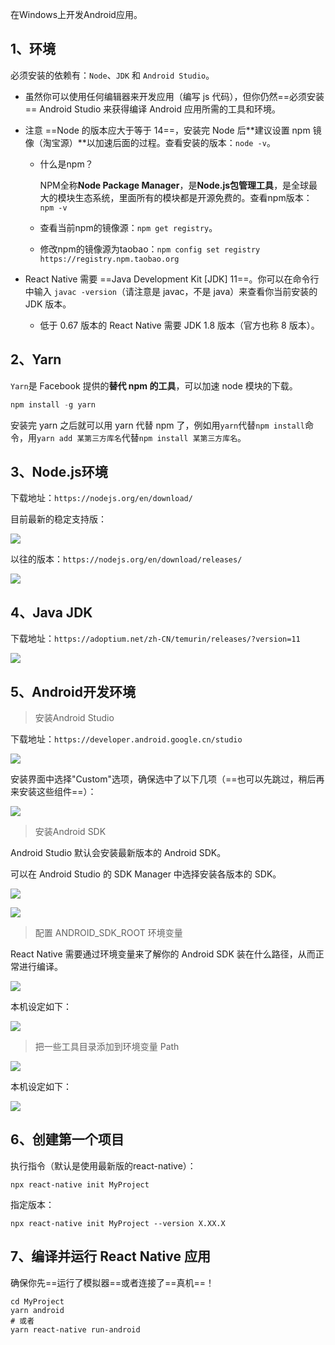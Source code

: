 在Windows上开发Android应用。

## 1、环境

必须安装的依赖有：`Node`、`JDK` 和 `Android Studio`。

- 虽然你可以使用任何编辑器来开发应用（编写 js 代码），但你仍然==必须安装== Android Studio 来获得编译 Android 应用所需的工具和环境。

- 注意 ==Node 的版本应大于等于 14==，安装完 Node 后**建议设置 npm 镜像（淘宝源）**以加速后面的过程。查看安装的版本：`node -v`。

  - 什么是npm？

    NPM全称**Node Package Manager**，是**Node.js包管理工具**，是全球最大的模块生态系统，里面所有的模块都是开源免费的。查看npm版本：`npm -v`

  - 查看当前npm的镜像源：`npm get registry`。

  - 修改npm的镜像源为taobao：`npm config set registry https://registry.npm.taobao.org`

- React Native 需要 ==Java Development Kit [JDK] 11==。你可以在命令行中输入 `javac -version`（请注意是 javac，不是 java）来查看你当前安装的 JDK 版本。
  - 低于 0.67 版本的 React Native 需要 JDK 1.8 版本（官方也称 8 版本）。

## 2、Yarn

`Yarn`是 Facebook 提供的**替代 npm 的工具**，可以加速 node 模块的下载。

```powershell
npm install -g yarn
```

安装完 yarn 之后就可以用 yarn 代替 npm 了，例如用`yarn`代替`npm install`命令，用`yarn add 某第三方库名`代替`npm install 某第三方库名`。

## 3、Node.js环境

下载地址：`https://nodejs.org/en/download/`

目前最新的稳定支持版：

![](..\99.Images\37.png)

以往的版本：`https://nodejs.org/en/download/releases/`

![](..\99.Images\38.png)

## 4、Java JDK

下载地址：`https://adoptium.net/zh-CN/temurin/releases/?version=11`

![](..\99.Images\41.png)

## 5、Android开发环境

> 安装Android Studio

下载地址：`https://developer.android.google.cn/studio`

![](..\99.Images\32.png)

安装界面中选择"Custom"选项，确保选中了以下几项（==也可以先跳过，稍后再来安装这些组件==）：

 ![](..\99.Images\31.png)

> 安装Android SDK

Android Studio 默认会安装最新版本的 Android SDK。

可以在 Android Studio 的 SDK Manager 中选择安装各版本的 SDK。

![](..\99.Images\33.png)

![](..\99.Images\34.png)

> 配置 ANDROID_SDK_ROOT 环境变量

React Native 需要通过环境变量来了解你的 Android SDK 装在什么路径，从而正常进行编译。

![](..\99.Images\35.png)

本机设定如下：

![](..\99.Images\39.png)

> 把一些工具目录添加到环境变量 Path

![](..\99.Images\36.png)

本机设定如下：

![](..\99.Images\40.png)

## 6、创建第一个项目

执行指令（默认是使用最新版的react-native）：

```shell
npx react-native init MyProject
```

指定版本：

```shell
npx react-native init MyProject --version X.XX.X
```

## 7、编译并运行 React Native 应用

确保你先==运行了模拟器==或者连接了==真机==！

```shell
cd MyProject
yarn android
# 或者
yarn react-native run-android
```

